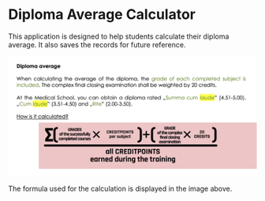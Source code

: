 # Diploma Average Calculator

This application is designed to help students calculate their diploma average. It also saves the records for future reference.

![Calculation](public/img/calculation.png)

The formula used for the calculation is displayed in the image above.
